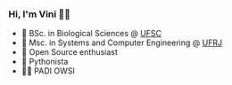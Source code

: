 ### Hi, I'm Vini 🙏🏼

- 🌱  BSc. in Biological Sciences @ [UFSC](http://ufsc.br/)
- 💾  Msc. in Systems and Computer Engineering @ [UFRJ](https://ufrj.br/)
- 🔨  Open Source enthusiast
- 🐍  Pythonista
- 👌🏼  PADI OWSI
